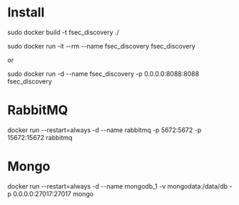 # Install
sudo docker build -t fsec_discovery ./

sudo docker run -it --rm --name fsec_discovery fsec_discovery

or 

sudo docker run -d --name fsec_discovery -p 0.0.0.0:8088:8088 fsec_discovery



# RabbitMQ
docker run --restart=always -d --name rabbitmq -p 5672:5672 -p 15672:15672 rabbitmq
# Mongo
docker run --restart=always -d --name mongodb_1 -v mongodata:/data/db -p 0.0.0.0:27017:27017 mongo